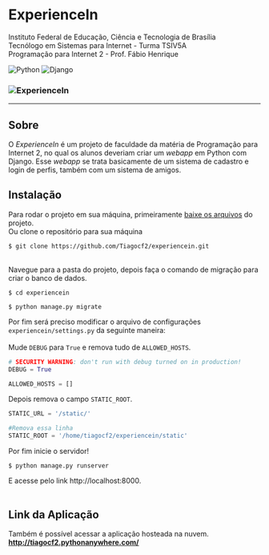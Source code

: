 # ExperienceIn
Instituto Federal de Educação, Ciência e Tecnologia de Brasília  
Tecnólogo em Sistemas para Internet - Turma TSIV5A  
Programação para Internet 2 - Prof. Fábio Henrique

![Python](https://img.shields.io/badge/Python-3776AB?logo=python&style=plastic&logoColor=white)
![Django](https://img.shields.io/badge/Django-092E20?logo=django&style=plastic)
### ![ExperienceIn](https://img.shields.io/badge/ExperienceIn-acesse-000?style=social&logo=expensify)  
---

## Sobre
O *ExperienceIn* é um projeto de faculdade da matéria de Programação para Internet 2, no qual os alunos deveriam criar um *webapp* em Python com Django. Esse *webapp* se trata basicamente de um sistema de cadastro e login de perfis, também com um sistema de amigos.

## Instalação
Para rodar o projeto em sua máquina, primeiramente [baixe os arquivos](https://github.com/Tiagocf2/ppi2/archive/refs/heads/main.zip) do projeto.  
Ou clone o repositório para sua máquina 
```shell
$ git clone https://github.com/Tiagocf2/experiencein.git
```

<br>
Navegue para a pasta do projeto, depois faça o comando de migração para criar o banco de dados.

```shell
$ cd experiencein

$ python manage.py migrate
```
Por fim será preciso modificar o arquivo de configurações `experiencein/settings.py` da seguinte maneira:  
<br>
Mude `DEBUG` para `True` e remova tudo de `ALLOWED_HOSTS`.

```python
# SECURITY WARNING: don't run with debug turned on in production!
DEBUG = True

ALLOWED_HOSTS = []
```
Depois remova o campo `STATIC_ROOT`.

```python
STATIC_URL = '/static/'

#Remova essa linha
STATIC_ROOT = '/home/tiagocf2/experiencein/static'
```
Por fim inicie o servidor!

```shell
$ python manage.py runserver
```
E acesse pelo link http://localhost:8000.  
<br>

## Link da Aplicação
Também é possível acessar a aplicação hosteada na nuvem.  
**http://tiagocf2.pythonanywhere.com/**






